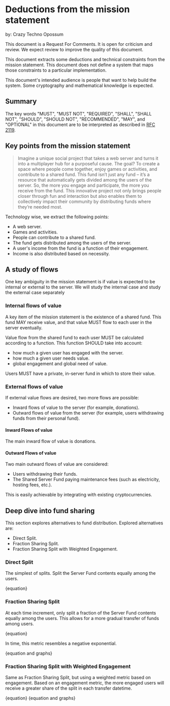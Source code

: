 # Deductions from the mission statement

by: Crazy Techno Opossum

This document is a Request For Comments. It is open for criticism and review.
We expect review to improve the quality of this document.

This document extracts some deductions and technical constraints from the mission statement.
This document does not define a system that maps those constraints to a particular implementation.

This document's intended audience is people that want to help build the system.
Some cryptography and mathematical knowledge is expected.


## Summary


The key words "MUST", "MUST NOT", "REQUIRED", "SHALL", "SHALL
NOT", "SHOULD", "SHOULD NOT", "RECOMMENDED",  "MAY", and
"OPTIONAL" in this document are to be interpreted as described in
[RFC 2119](https://www.rfc-editor.org/rfc/rfc2119).


## Key points from the mission statement

> Imagine a unique social project that takes a web server and turns it into a multiplayer hub for 
> a purposeful cause. The goal? To create a space where people come together, enjoy games or 
> activities, and contribute to a shared fund. 
> This fund isn’t just any fund – it’s a resource that automatically gets divided among the users of the server. 
> So, the more you engage and participate, the more you receive from the fund. 
> This innovative project not only brings people closer through fun and interaction but also 
> enables them to collectively impact their community by distributing funds where they’re needed most.

Technology wise, we extract the following points:
- A web server.
- Games and activities.
- People can contribute to a shared fund.
- The fund gets distributed among the users of the server.
- A user's income from the fund is a function of their engagement.
- Income is also distributed based on necessity.


## A study of flows

One key ambiguity in the mission statement is if value is expected to be internal or external to the server.
We will study the internal case and study the external case separately

### Internal flows of value

A key item of the mission statement is the existence of a shared fund.
This fund MAY receive value, and that value MUST flow to each user in the server eventually.

Value flow from the shared fund to each user MUST be calculated according to a function.
This function SHOULD take into account:
- how much a given user has engaged with the server.
- how much a given user needs value.
- global engagement and global need of value.

Users MUST have a private, in-server fund in which to store their value.

### External flows of value

If external value flows are desired, two more flows are possible:
- Inward flows of value to the server  (for example, donations).
- Outward flows of value from the server (for example, users withdrawing funds from their personal fund).

#### Inward Flows of value

The main inward flow of value is donations.

#### Outward Flows of value

Two main outward flows of value are considered:
- Users withdrawing their funds.
- The Shared Server Fund paying maintenance fees (such as electricity, hosting fees, etc.).

This is easily achievable by integrating with existing cryptocurrencies.

## Deep dive into fund sharing

This section explores alternatives to fund distribution.
Explored alternatives are:
- Direct Split.
- Fraction Sharing Split.
- Fraction Sharing Split with Weighted Engagement.

### Direct Split

The simplest of splits. Split the Server Fund contents equally among the users.

{equation}

### Fraction Sharing Split

At each time increment, only split a fraction of the Server Fund contents equally among the users.
This allows for a more gradual transfer of funds among users.

{equation}

In time, this metric resembles a negative exponential.

{equation and graphs}

### Fraction Sharing Split with Weighted Engagement

Same as Fraction Sharing Split, but using a weighted metric based on engagement.
Based on an engagement metric, the more engaged users will receive a greater share of the split in each transfer datetime.

{equation}
{equation and graphs}


